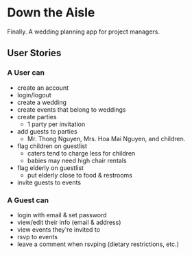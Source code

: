 # Down the Aisle

Finally. A wedding planning app for project managers.

## User Stories

### A User can
- create an account
- login/logout
- create a wedding
- create events that belong to weddings
- create parties
  - 1 party per invitation
- add guests to parties
  - Mr. Thong Nguyen, Mrs. Hoa Mai Nguyen, and children.
- flag children on guestlist
  - caters tend to charge less for children
  - babies may need high chair rentals
- flag elderly on guestlist
  - put elderly close to food & restrooms
- invite guests to events

### A Guest can
- login with email & set password
- view/edit their info (email & address)
- view events they're invited to
- rsvp to events
- leave a comment when rsvping (dietary restrictions, etc.)
